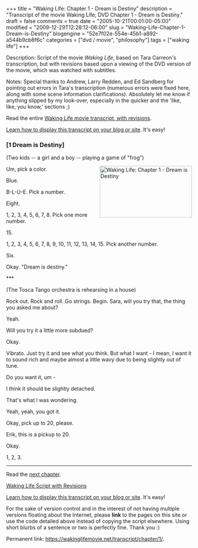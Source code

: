 +++
title = "Waking Life: Chapter 1 - Dream is Destiny"
description = "Transcript of the movie Waking Life; DVD Chapter 1 - Dream is Destiny."
draft = false
comments = true
date = "2005-10-21T00:01:00-05:00"
modified = "2009-12-29T12:28:12-06:00"
slug = "Waking-Life-Chapter-1-Dream-is-Destiny"
blogengine = "52e7f02e-554e-45b1-a892-a544b9cb8f6c"
categories = ["dvd / movie", "philosophy"]
tags = ["waking life"]
+++

<div class="WPArticleInfo">
<p>Description: Script of the movie <em>Waking Life</em>, based on Tara Carreon's transcription, but with revisions based upon a viewing of the DVD version of the movie, which was watched with subtitles.</p>
<p>Notes: Special thanks to Andrew, Larry Redden, and Ed Sandberg for pointing out errors in Tara's transcription (numerous errors were fixed here, along with some scene information clarifications). Absolutely let me know if anything slipped by my look-over, especially in the quicker and the 'like, like, you know,' sections ;)</p>
<p>Read the entire <a href="https://wakinglifemovie.net/">Waking Life movie transcript, with revisions</a>.</p>
<p><a href="/words/post/Display-parts-of-the-Waking-Life-Transcript-on-your-site.aspx">Learn how to display this transcript on your blog or site</a>. It's easy!</p>
</div>
<h3 class="waking_life_chapter"><a id="one" title="one" name="one"></a>[1 Dream is Destiny]</h3>
<p>(Two kids -- a girl and a boy -- playing a game of "frog")</p>
<p><a onclick="window.open(this.href);return false;" href="http://media.jamesrskemp.com/graphics/wakingLife/WakingLife_01_1.jpg"><img src="http://media.jamesrskemp.com/graphics/wakingLife/WakingLife_01_1_t.jpg" alt="Waking Life: Chapter 1 - Dream is Destiny" width="250" height="140" align="right" /></a>Um, pick a color.</p>
<p>Blue.</p>
<p>B-L-U-E. Pick a number.</p>
<p>Eight.</p>
<p>1, 2, 3, 4, 5, 6, 7, 8. Pick one more number.</p>
<p>15.</p>
<p>1, 2, 3, 4, 5, 6, 7, 8, 9, 10, 11, 12, 13, 14, 15. Pick another number.</p>
<p>Six.</p>
<p>Okay. "Dream is destiny."</p>
<p>***</p>
<p>(The Tosca Tango orchestra is rehearsing in a house)</p>
<p>Rock out. Rock and roll. Go strings. Begin. Sara, will you try that, the thing you asked me about?</p>
<p>Yeah.</p>
<p>Will you try it a little more subdued?</p>
<p>Okay.</p>
<p>Vibrato. Just try it and see what you think. But what I want - I mean, I want it to sound rich and maybe almost a little wavy due to being slightly out of tune.</p>
<p>Do you want it, um -</p>
<p>I think it should be slightly detached.</p>
<p>That's what I was wondering.</p>
<p>Yeah, yeah, you got it.</p>
<p>Okay, pick up to 20, please.</p>
<p>Erik, this is a pickup to 20.</p>
<p>Okay.</p>
<p>1, 2, 3.</p>
<hr />
<p>Read the <a href="https://wakinglifemovie.net/transcript/chapter/2/">next chapter</a>.</p>
<p><a href="https://wakinglifemovie.net/">Waking Life Script with Revisions</a></p>
<div class="tip">
<p><a href="/words/post/Display-parts-of-the-Waking-Life-Transcript-on-your-site.aspx">Learn how to display this transcript on your blog or site</a>. It's easy!</p>
<p>For the sake of version control and in the interest of not having multiple versions floating about the Internet, please <strong>link</strong> to the pages on this site or use the code detailed above instead of copying the script elsewhere. Using short blurbs of a sentence or two is perfectly fine. Thank you :)</p>
<p>Permanent link: <a href="https://wakinglifemovie.net/transcript/chapter/1/">https://wakinglifemovie.net/transcript/chapter/1/</a>.</p>
</div>
